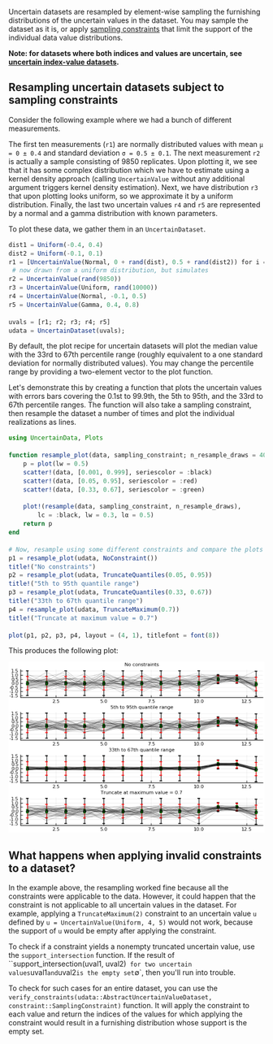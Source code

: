 
Uncertain datasets are resampled by element-wise sampling the furnishing distributions 
of the uncertain values in the dataset. You may sample the dataset as it is, or apply 
[sampling constraints](../sampling_constraints/available_constraints.md) that limit the 
support of the individual data value distributions.

**Note: for datasets where both indices and values are uncertain, see 
[uncertain index-value datasets](resampling_uncertain_indexvalue_datasets.md).**

## Resampling uncertain datasets subject to sampling constraints 

Consider the following example where we had a bunch of different measurements. 

The first ten measurements (`r1`) are normally distributed values with mean `μ = 0 ± 0.4` 
and standard deviation `σ = 0.5 ± 0.1`. The next measurement `r2` is actually a sample 
consisting of 9850 replicates. Upon plotting it, we see that it has some complex 
distribution which  we have to estimate using a kernel density approach (calling 
`UncertainValue` without any additional argument triggers kernel density estimation). 
Next, we have distribution `r3` that upon plotting looks uniform, so we approximate it by a 
uniform distribution. Finally, the last two uncertain values `r4` and `r5` are represented 
by a normal and a gamma distribution with known parameters.

To plot these data, we gather them in an `UncertainDataset`.

```julia 
dist1 = Uniform(-0.4, 0.4)
dist2 = Uniform(-0.1, 0.1)
r1 = [UncertainValue(Normal, 0 + rand(dist), 0.5 + rand(dist2)) for i = 1:10]
 # now drawn from a uniform distribution, but simulates 
r2 = UncertainValue(rand(9850))
r3 = UncertainValue(Uniform, rand(10000))
r4 = UncertainValue(Normal, -0.1, 0.5)
r5 = UncertainValue(Gamma, 0.4, 0.8)

uvals = [r1; r2; r3; r4; r5]
udata = UncertainDataset(uvals);
```

By default, the plot recipe for uncertain datasets will plot the median value with the 
33rd to 67th percentile range (roughly equivalent to a one standard deviation for 
normally distributed values). You may change the percentile range by providing a two-element
vector to the plot function.

Let's demonstrate this by creating a function that plots the uncertain values with 
errors bars covering the 0.1st to 99.9th, the 5th to 95th, and the 33rd to 67th percentile 
ranges. The function will also take a sampling constraint, then resample the dataset 
a number of times and plot the individual realizations as lines. 

```julia 
using UncertainData, Plots

function resample_plot(data, sampling_constraint; n_resample_draws = 40) 
    p = plot(lw = 0.5)
    scatter!(data, [0.001, 0.999], seriescolor = :black)
    scatter!(data, [0.05, 0.95], seriescolor = :red)
    scatter!(data, [0.33, 0.67], seriescolor = :green)

    plot!(resample(data, sampling_constraint, n_resample_draws), 
        lc = :black, lw = 0.3, lα = 0.5)
    return p
end

# Now, resample using some different constraints and compare the plots
p1 = resample_plot(udata, NoConstraint())
title!("No constraints")
p2 = resample_plot(udata, TruncateQuantiles(0.05, 0.95))
title!("5th to 95th quantile range")
p3 = resample_plot(udata, TruncateQuantiles(0.33, 0.67))
title!("33th to 67th quantile range")
p4 = resample_plot(udata, TruncateMaximum(0.7))
title!("Truncate at maximum value = 0.7")

plot(p1, p2, p3, p4, layout = (4, 1), titlefont = font(8))
```

This produces the following plot:

![](resampling_uncertain_datasets.png)


## What happens when applying invalid constraints to a dataset?

In the example above, the resampling worked fine because all the constraints were 
applicable to the data. However, it could happen that the constraint is not applicable 
to all uncertain values in the dataset. For example, applying a `TruncateMaximum(2)` 
constraint to an uncertain value `u` defined by `u = UncertainValue(Uniform, 4, 5)` would 
not work, because the support of `u` would be empty after applying the constraint.

To check if a constraint yields a nonempty truncated uncertain value, use the 
`support_intersection` function. If the result of ``support_intersection(uval1, uval2)` 
for two uncertain values `uval1` and `uval2` is the empty set `∅`, then you'll run into 
trouble.

To check for such cases for an entire dataset, you can use the 
`verify_constraints(udata::AbstractUncertainValueDataset, constraint::SamplingConstraint)` 
function. It will apply the constraint to each value and return the indices of the values 
for which applying the constraint would result in a furnishing distribution whose support 
is the empty set.